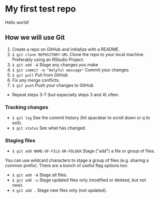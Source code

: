# My first test repo

Hello world!

## How we will use Git

1. Create a repo on GitHub and initialize with a README.
2. `$ git clone REPOSITORY-URL` Clone the repo to your local machine. Preferably using an RStudio Project.
3. `$ git add -A` Stage any changes you make
4. `$ git commit -m "Helpful message"` Commit your changes
5. `$ git pull` Pull from GitHub
6. Fix any merge conflicts.
7. `$ git push` Push your changes to GitHub
* Repeat steps 3-7 (but especially steps 3 and 4) often.

### Tracking changes
* `$ git log` See the commit history (hit spacebar to scroll down or q to exit).
* `$ git status` See what has changed.

### Staging files
* `$ git add NAME-OF-FILE-OR-FOLDER` Stage ("add") a file or group of files.

You can use wildcard characters to stage a group of files (e.g. sharing a common prefix). There are a bunch of useful flag options too:
* `$ git add -A` Stage all files.
* `$ git add -u` Stage updated files only (modified or deleted, but not new).
* `$ git add .` Stage new files only (not updated).



